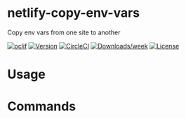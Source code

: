 netlify-copy-env-vars
=====================

Copy env vars from one site to another

[![oclif](https://img.shields.io/badge/cli-oclif-brightgreen.svg)](https://oclif.io)
[![Version](https://img.shields.io/npm/v/netlify-copy-env-vars.svg)](https://npmjs.org/package/netlify-copy-env-vars)
[![CircleCI](https://circleci.com/gh/morrislaptop/netlify-copy-env-vars/tree/master.svg?style=shield)](https://circleci.com/gh/morrislaptop/netlify-copy-env-vars/tree/master)
[![Downloads/week](https://img.shields.io/npm/dw/netlify-copy-env-vars.svg)](https://npmjs.org/package/netlify-copy-env-vars)
[![License](https://img.shields.io/npm/l/netlify-copy-env-vars.svg)](https://github.com/morrislaptop/netlify-copy-env-vars/blob/master/package.json)

<!-- toc -->
# Usage
<!-- usage -->
# Commands
<!-- commands -->
